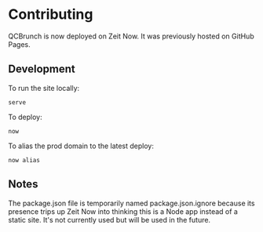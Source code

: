 # Contributing

QCBrunch is now deployed on Zeit Now.  It was previously hosted on GitHub Pages.

## Development

To run the site locally:

```
serve
```

To deploy:

```
now
```

To alias the prod domain to the latest deploy:

```
now alias
```

## Notes

The package.json file is temporarily named package.json.ignore because its presence trips up Zeit Now into thinking this is a Node app instead of a static site.  It's not currently used but will be used in the future.
